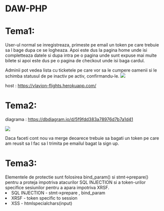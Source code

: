 # DAW-PHP

<h1>Tema1:</h1>

User-ul normal se inregistreaza, primeste pe email un token pe care trebuie sa l bage dupa ce se logheaza. Apoi este dus la pagina home unde isi completteaza datele si dupa intra pe o pagina
unde sunt expuse mai multe bilete si apoi este dus pe o pagina de checkout unde isi baga cardul.

Adminii pot vedea lista cu ticketele pe care vor sa le cumpere oamenii si le schimba statusul de pe inactiv pe activ, confirmandu-le.
<img src="https://i.imgur.com/ZdZDf2v.png">

host : https://vlavion-flights.herokuapp.com/

<h1>Tema2:</h1>

diagrama : https://dbdiagram.io/d/5f9fdd383a78976d7b7a1d41

<img src="https://i.imgur.com/9fu3Wj4.png">


Daca faceti cont nou va merge deoarece trebuie sa bagati un token pe care am reusit sa l fac sa l trimita pe emailul bagat la sign up.

<h1>Tema3:</h1>
Elementele de protectie sunt folosirea bind_param() si stmt->prepare() pentru a proteja impotriva atacurilor SQL INJECTION si a token-urilor specifice sesiunilor pentru a apara
impotriva XRSF.
<li>SQL INJECTION - stmt->prepare , bind_param </li>
<li>XRSF - token specific to session</li>
<li>XSS - htmlspecialchars(input)</li>

